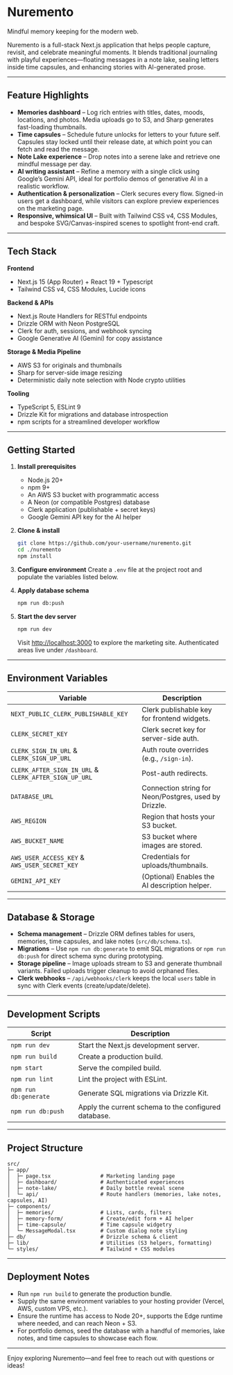 # Nuremento

Mindful memory keeping for the modern web.

Nuremento is a full-stack Next.js application that helps people capture, revisit, and celebrate meaningful moments. It blends traditional journaling with playful experiences—floating messages in a note lake, sealing letters inside time capsules, and enhancing stories with AI-generated prose.

---

## Feature Highlights

- **Memories dashboard** – Log rich entries with titles, dates, moods, locations, and photos. Media uploads go to S3, and Sharp generates fast-loading thumbnails.
- **Time capsules** – Schedule future unlocks for letters to your future self. Capsules stay locked until their release date, at which point you can fetch and read the message.
- **Note Lake experience** – Drop notes into a serene lake and retrieve one mindful message per day.
- **AI writing assistant** – Refine a memory with a single click using Google’s Gemini API, ideal for portfolio demos of generative AI in a realistic workflow.
- **Authentication & personalization** – Clerk secures every flow. Signed-in users get a dashboard, while visitors can explore preview experiences on the marketing page.
- **Responsive, whimsical UI** – Built with Tailwind CSS v4, CSS Modules, and bespoke SVG/Canvas-inspired scenes to spotlight front-end craft.

---

## Tech Stack

**Frontend**

- Next.js 15 (App Router) + React 19 + Typescript
- Tailwind CSS v4, CSS Modules, Lucide icons

**Backend & APIs**

- Next.js Route Handlers for RESTful endpoints
- Drizzle ORM with Neon PostgreSQL
- Clerk for auth, sessions, and webhook syncing
- Google Generative AI (Gemini) for copy assistance

**Storage & Media Pipeline**

- AWS S3 for originals and thumbnails
- Sharp for server-side image resizing
- Deterministic daily note selection with Node crypto utilities

**Tooling**

- TypeScript 5, ESLint 9
- Drizzle Kit for migrations and database introspection
- npm scripts for a streamlined developer workflow

---

## Getting Started

1. **Install prerequisites**

   - Node.js 20+
   - npm 9+
   - An AWS S3 bucket with programmatic access
   - A Neon (or compatible Postgres) database
   - Clerk application (publishable + secret keys)
   - Google Gemini API key for the AI helper

2. **Clone & install**

   ```bash
   git clone https://github.com/your-username/nuremento.git
   cd ./nuremento
   npm install
   ```

3. **Configure environment**
   Create a `.env` file at the project root and populate the variables listed below.

4. **Apply database schema**

   ```bash
   npm run db:push
   ```

5. **Start the dev server**
   ```bash
   npm run dev
   ```
   Visit [http://localhost:3000](http://localhost:3000) to explore the marketing site. Authenticated areas live under `/dashboard`.

---

## Environment Variables

| Variable                                              | Description                                           |
| ----------------------------------------------------- | ----------------------------------------------------- |
| `NEXT_PUBLIC_CLERK_PUBLISHABLE_KEY`                   | Clerk publishable key for frontend widgets.           |
| `CLERK_SECRET_KEY`                                    | Clerk secret key for server-side auth.                |
| `CLERK_SIGN_IN_URL` & `CLERK_SIGN_UP_URL`             | Auth route overrides (e.g., `/sign-in`).              |
| `CLERK_AFTER_SIGN_IN_URL` & `CLERK_AFTER_SIGN_UP_URL` | Post-auth redirects.                                  |
| `DATABASE_URL`                                        | Connection string for Neon/Postgres, used by Drizzle. |
| `AWS_REGION`                                          | Region that hosts your S3 bucket.                     |
| `AWS_BUCKET_NAME`                                     | S3 bucket where images are stored.                    |
| `AWS_USER_ACCESS_KEY` & `AWS_USER_SECRET_KEY`         | Credentials for uploads/thumbnails.                   |
| `GEMINI_API_KEY`                                      | (Optional) Enables the AI description helper.         |

---

## Database & Storage

- **Schema management** – Drizzle ORM defines tables for users, memories, time capsules, and lake notes (`src/db/schema.ts`).
- **Migrations** – Use `npm run db:generate` to emit SQL migrations or `npm run db:push` for direct schema sync during prototyping.
- **Storage pipeline** – Image uploads stream to S3 and generate thumbnail variants. Failed uploads trigger cleanup to avoid orphaned files.
- **Clerk webhooks** – `/api/webhooks/clerk` keeps the local `users` table in sync with Clerk events (create/update/delete).

---

## Development Scripts

| Script                | Description                                          |
| --------------------- | ---------------------------------------------------- |
| `npm run dev`         | Start the Next.js development server.                |
| `npm run build`       | Create a production build.                           |
| `npm start`           | Serve the compiled build.                            |
| `npm run lint`        | Lint the project with ESLint.                        |
| `npm run db:generate` | Generate SQL migrations via Drizzle Kit.             |
| `npm run db:push`     | Apply the current schema to the configured database. |

---

## Project Structure

```
src/
├─ app/
│  ├─ page.tsx                # Marketing landing page
│  ├─ dashboard/              # Authenticated experiences
│  ├─ note-lake/              # Daily bottle reveal scene
│  └─ api/                    # Route handlers (memories, lake notes, capsules, AI)
├─ components/
│  ├─ memories/               # Lists, cards, filters
│  ├─ memory-form/            # Create/edit form + AI helper
│  ├─ time-capsule/           # Time capsule widgetry
│  └─ MessageModal.tsx        # Custom dialog note styling
├─ db/                        # Drizzle schema & client
├─ lib/                       # Utilities (S3 helpers, formatting)
└─ styles/                    # Tailwind + CSS modules
```

---

## Deployment Notes

- Run `npm run build` to generate the production bundle.
- Supply the same environment variables to your hosting provider (Vercel, AWS, custom VPS, etc.).
- Ensure the runtime has access to Node 20+, supports the Edge runtime where needed, and can reach Neon + S3.
- For portfolio demos, seed the database with a handful of memories, lake notes, and time capsules to showcase each flow.

---

Enjoy exploring Nuremento—and feel free to reach out with questions or ideas!

